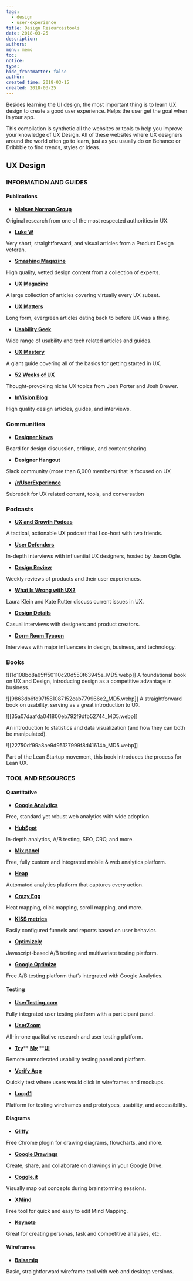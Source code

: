 ```yaml
---
tags:
  - design
  - user-experience
title: Design Resourcestools
date: 2018-03-25
description: 
authors: 
menu: memo
toc: 
notice: 
type: 
hide_frontmatter: false
author: 
created_time: 2018-03-15
created: 2018-03-25
---
```


Besides learning the UI design, the most important thing is to learn UX design to create a good user experience. Helps the user get the goal when in your app.

This compilation is synthetic all the websites or tools to help you improve your knowledge of UX Design. All of these websites where UX designers around the world often go to learn, just as you usually do on Behance or Dribbble to find trends, styles or ideas.

## UX Design 

### INFORMATION AND GUIDES  

#### Publications

* **[Nielsen Norman Group](https://www.nngroup.com/articles/)**

Original research from one of the most respected authorities in UX.

* **[Luke W](https://www.lukew.com/ff/)**

Very short, straightforward, and visual articles from a Product Design veteran.

* **[Smashing Magazine](https://www.smashingmagazine.com/)**

High quality, vetted design content from a collection of experts.

* **[UX Magazine](https://uxmag.com/)**

A large collection of articles covering virtually every UX subset.

* **[UX Matters](https://www.uxmatters.com/)**

Long form, evergreen articles dating back to before UX was a thing.

* **[Usability Geek](https://usabilitygeek.com/)**

Wide range of usability and tech related articles and guides.

* **[UX Mastery](https://uxmastery.com/)**

A giant guide covering all of the basics for getting started in UX.

* **[52 Weeks of UX](http://52weeksofux.com/tagged/week_1)**

Thought-provoking niche UX topics from Josh Porter and Josh Brewer.

* **[InVision Blog](https://www.invisionapp.com/blog)**

High quality design articles, guides, and interviews.

### Communities

* **[Designer News](https://www.designernews.co/)**

Board for design discussion, critique, and content sharing.

* **Designer Hangout**

Slack community (more than 6,000 members) that is focused on UX

* **[/r/UserExperience](https://www.reddit.com/r/userexperience/)**

Subreddit for UX related content, tools, and conversation

### Podcasts

* **[UX and Growth Podcas](https://austinknight.com/podcast/)**

A tactical, actionable UX podcast that I co-host with two friends.

* **[User Defenders](https://userdefenders.com/)**

In-depth interviews with influential UX designers, hosted by Jason Ogle.

* **[Design Review](http://www.designreviewpodcast.com/)**

Weekly reviews of products and their user experiences.

* **[What Is Wrong with UX?](https://itunes.apple.com/us/podcast/what-is-wrong-ux-users-know/id980133198?mt=2)**

Laura Klein and Kate Rutter discuss current issues in UX.

* **[Design Details](https://spec.fm/podcasts/design-details)**

Casual interviews with designers and product creators.

* **[Dorm Room Tycoon](https://drt.fm/)**

Interviews with major influencers in design, business, and technology.

### Books


![[1d108bd8a65ff50110c20d550f63945e_MD5.webp]]
A foundational book on UX and Design, introducing design as a competitive advantage in business.

![[9863db6fd97f581087152cab779966e2_MD5.webp]]
A straightforward book on usability, serving as a great introduction to UX.

![[35a07daafda041800eb792f9dfb52744_MD5.webp]]

An introduction to statistics and data visualization (and how they can both be manipulated).


![[22750df99a8ae9d95127999f8d41614b_MD5.webp]]

Part of the Lean Startup movement, this book introduces the process for Lean UX.

### TOOL AND RESOURCES 

#### Quantitative

* **[Google Analytics](https://www.google.com/analytics/#?modal_active=none)**

Free, standard yet robust web analytics with wide adoption.

* **[HubSpot](https://www.hubspot.com/)**

In-depth analytics, A/B testing, SEO, CRO, and more.

* **[Mix panel](https://mixpanel.com/)**

Free, fully custom and integrated mobile & web analytics platform.

* **[Heap](https://heapanalytics.com/?referral=5djmk)**

Automated analytics platform that captures every action.

* **[Crazy Egg](https://www.crazyegg.com/)**

Heat mapping, click mapping, scroll mapping, and more.

* **[KISS metrics](https://www.kissmetrics.com/)**

Easily configured funnels and reports based on user behavior.

* **[Optimizely](https://www.optimizely.com/)**

Javascript-based A/B testing and multivariate testing platform.

* **[Google Optimize](https://optimize.google.com/optimize/home/#/accounts/2740283315/containers/8631801)**

Free A/B testing platform that’s integrated with Google Analytics.

#### Testing

* **[UserTesting.com](http://usertesting.com/)**

Fully integrated user testing platform with a participant panel.

* **[UserZoom](https://www.userzoom.com/)**

All-in-one qualitative research and user testing platform.

* **[Try](https://www.trymyui.com/)**** ****[My](https://www.trymyui.com/)**** ****[UI](https://www.trymyui.com/)**

Remote unmoderated usability testing panel and platform.

* **[Verify App](https://verifyapp.com/)**

Quickly test where users would click in wireframes and mockups.

* **[Loop11](https://www.loop11.com/)**

Platform for testing wireframes and prototypes, usability, and accessibility.

#### Diagrams

* **[Gliffy](https://www.gliffy.com/)**

Free Chrome plugin for drawing diagrams, flowcharts, and more.

* **[Google Drawings](https://docs.google.com/drawings/d/1saUBNhMvr-v-nunOZ73Pp-rqrPp-r4EeT2Ml2p2lcng/edit)**

Create, share, and collaborate on drawings in your Google Drive.

* **[Coggle.it](http://coggle.it/)**

Visually map out concepts during brainstorming sessions.

* **[XMind](http://www.xmind.net/)**

Free tool for quick and easy to edit Mind Mapping.

* **[Keynote](https://www.apple.com/keynote/)**

Great for creating personas, task and competitive analyses, etc.

#### Wireframes

* **[Balsamiq](https://balsamiq.com/)**

Basic, straightforward wireframe tool with web and desktop versions.
